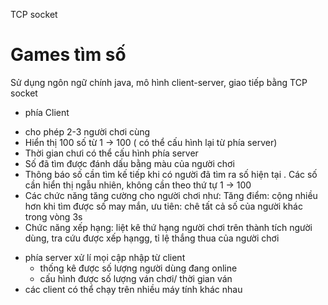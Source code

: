 TCP socket

# Games tìm số
Sử dụng ngôn ngữ chính java, mô hình client-server, giao tiếp bằng TCP socket
* phía Client
- cho phép 2-3 người chơi cùng
- Hiển thị 100 số từ 1 ->  100 ( có thể cấu hình lại từ phía server)
- Thời gian chưi có thể cấu hình phía server
- Số đã tìm được đánh dấu bằng màu của người chơi
- Thông báo số cần tìm kế tiếp khi có người đã tìm ra số hiện tại . Các số cần hiển thị ngẫu nhiên, không cần theo thứ tự 1 -> 100
- Các chức năng tăng cường cho người chơi như: Tăng điểm: cộng  nhiều hơn khi tìm được số may mắn, ưu tiên: chê tất cả số của người khác trong vòng 3s
- Chức năng xếp hạng: liệt kê thứ hạng người chơi trên thành tích người dùng, tra cứu được xếp hạngg, tỉ lệ thắng thua của người chơi 
* phía server xử lí mọi cập nhập từ client
  - thống kê được số lượng người dùng đang online
  - cấu hình được số lượng ván chơi/ thời gian ván
* các client có thể chạy trên nhiều máy tính khác nhau
